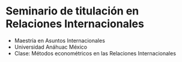 # Seminario de titulación en Relaciones Internacionales

* Maestría en Asuntos Internacionales
* Universidad Anáhuac México
* Clase: Métodos econométricos en las Relaciones Internacionales